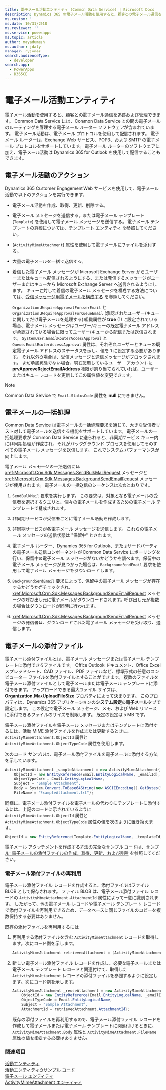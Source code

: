 ```yaml
---
title: 電子メール活動エンティティ (Common Data Service) | Microsoft Docs
description: Dynamics 365 の電子メール活動を使用すると、顧客との電子メール通信を追跡および管理することができます。
ms.custom: ''
ms.date: 10/31/2018
ms.reviewer: ''
ms.service: powerapps
ms.topic: article
author: mayadumesh
ms.author: jdaly
manager: ryjones
search.audienceType:
  - developer
search.app:
  - PowerApps
  - D365CE
---
```

# <a name="email-activity-entities"></a>電子メール活動エンティティ

電子メール活動を使用すると、顧客との電子メール通信を追跡および管理できます。 Common Data Service には、Common Data Service との間の電子メールのルーティングを管理する電子メール ルーター ソフトウェアが含まれています。 電子メール活動は、電子メール プロトコルを使用して配信されます。 電子メール ルーターは、Exchange Web サービス、POP3、および SMTP の電子メール プロトコルをサポートしています。 電子メール ルーターのソフトウェアに加え、電子メール活動は Dynamics 365 for Outlook を使用して配信することもできます。  
  
<a name="Actions"></a>   

## <a name="actions-on-an-email-activity"></a>電子メール活動のアクション  
 Dynamics 365 Customer Engagement Web サービスを使用して、電子メール活動で以下のアクションを実行できます。  
  
- 電子メール活動を作成、取得、更新、削除する。  
  
- 電子メール メッセージを送信する。または電子メール テンプレート (`Template`) を使用して電子メール メッセージを送信する。 電子メール テンプレートの詳細については、[テンプレート エンティティ](/reference/entities/template.md) を参照してください。  
  
- (`ActivityMimeAttachment`) 属性を使用して電子メールにファイルを添付する。  
  
- 大量の電子メールを一括で送信する。  
  
- 着信した電子メール メッセージが Microsoft Exchange Server からユーザーまたはキューへ配信されるようにする、または発信するメッセージがユーザーまたはキューから Microsoft Exchange Server へ送信されるようにします。 キューに対して着信の電子メール メッセージを構成する方法については、[受信メッセージ用電子メールを構成する](/dynamics365/customer-engagement/developer/configure-email-incoming-messages) を参照してください。  
  
   `Organization.RequireApprovalForuserEmail` と `Organization.RequireApprovalForQueueEmail` (承認されたユーザー/キューに関してだけ電子メールを処理する) 組織属性が **true** (1) に設定されている場合、電子メール メッセージはユーザー/キューの既定電子メール アドレスが承認されている場合に限ってユーザー/キューから配信または送信されます。 `SystemUser.EmailRouterAccessApproval` と `Queue.EmailRouterAccessApproval` 属性は、それぞれユーザーとキューの既定電子メール アドレスのステータスを示し、値を 1 に設定する必要があります。 それ以外の場合は、受信メッセージと送信メッセージがブロックされます。 まだ承認状態でない場合、現在使用しているユーザー アカウントに **prvApproveRejectEmailAddress** 権限が割り当てられていれば、ユーザーまたはキュー レコードを更新してこの属性値を変更できます。
  
> [!NOTE]
>  Common Data Service で `Email.StatusCode` 属性を **null** にできません。  
  
<a name="BulkE-Mail"></a>   

## <a name="bulk-email"></a>電子メールの一括処理  
 Common Data Service は電子メールの一括処理要求を通じて、大きな受信者リスト対して電子メールを送信する機能をサポートしています。 電子メールの一括処理要求が Common Data Service に送られると、非同期サービス キュー内に非同期処理が作成され、それがバックグラウンド プロセスを使用してそのすべての電子メール メッセージを送信します。 これでシステム パフォーマンスが向上します。  
  
 電子メール メッセージの一括送信には <xref:Microsoft.Crm.Sdk.Messages.SendBulkMailRequest> メッセージと <xref:Microsoft.Crm.Sdk.Messages.BackgroundSendEmailRequest> メッセージが使用されます。 電子メールの一括送信のシーケンスは次のとおりです。  
  
1. `SendBulkMail` 要求を実行します。 この要求は、対象となる電子メールの受信者を選択するクエリと、個々の電子メールを作成するための電子メール テンプレートで構成されます。  
  
2. 非同期サービスが受信者ごとに電子メール活動を作成します。  
  
3. 非同期サービスが各電子メール メッセージを送信します。 これらの電子メール メッセージの送信状態は "保留中" とされます。  
  
4. 電子メール ルーター、Dynamics 365 for Outlook、またはサードパーティの電子メール送信コンポーネントが Common Data Service にポーリングを行い、保留中の電子メール メッセージがないかどうかを調べます。保留中の電子メール メッセージが見つかった場合は、`BackgroundSendEmail` 要求を使用して電子メール メッセージをダウンロードします。  
  
5. `BackgroundSendEmail` 要求によって、保留中の電子メール メッセージが存在するかどうかがチェックされ、<xref:Microsoft.Crm.Sdk.Messages.BackgroundSendEmailRequest> メッセージの呼び出し元に電子メールがダウンロードされます。呼び出し元が複数の場合はダウンロードが同時に行われます。  
  
6. <xref:Microsoft.Crm.Sdk.Messages.BackgroundSendEmailRequest> メッセージの発信者は、ダウンロードされた電子メール メッセージを受け取り、送信します。  
  
<a name="E-MailAttachments"></a>   
## <a name="email-attachments"></a>電子メールの添付ファイル  
 電子メール添付ファイルとは、電子メール メッセージまたは電子メール テンプレートに添付できるファイルです。 Office Outlook ドキュメント、Office Excel スプレッドシート、CAD ファイル、PDF ファイルなど、標準形式の任意のコンピューター ファイルを添付ファイルとすることができます。 複数のファイルを電子メール添付ファイルとして電子メールまたは電子メール テンプレートに添付できます。 アップロードできる最大ファイル サイズは、**Organization.MaxUploadFileSize** プロパティによって決まります。 このプロパティは、Dynamics 365 アプリケーションの**システム設定**の**電子メール**タブで設定します。 この設定で電子メール メッセージ、メモ、および Web リソースに添付できるファイルのサイズを制限します。 既定の設定は 5 MB です。 
  
 電子メール添付ファイルを電子メール メッセージまたはテンプレートに添付するには、活動 MIME 添付ファイルを作成または更新するときに、`ActivityMimeAttachment.ObjectId` 属性と `ActivityMimeAttachment.ObjectTypeCode` 属性を使用します。  
  
 次のコード サンプルは、電子メール添付ファイルを電子メールに添付する方法を示しています。  
  
```csharp  
ActivityMimeAttachment _sampleAttachment = new ActivityMimeAttachment{  
    ObjectId = new EntityReference(Email.EntityLogicalName, _emailId),  
    ObjectTypeCode = Email.EntityLogicalName,  
    Subject = "Sample Attachment”,  
    Body = System.Convert.ToBase64String(new ASCIIEncoding().GetBytes("Example Attachment")),  
    FileName = "ExampleAttachment.txt"};  
```  
  
 同様に、電子メール添付ファイルを電子メールの代わりにテンプレートに添付するには、上記のコードに示されているように `ActivityMimeAttachment.ObjectId` 属性と `ActivityMimeAttachment.ObjectTypeCode` 属性の値を次のように置き換えます。  
  
```csharp  
ObjectId = new EntityReference(Template.EntityLogicalName, _templateId), ObjectTypeCode = Template.EntityLogicalName,  
```  
  
 電子メール アタッチメントを作成する方法の完全なサンプル コードは、[サンプル: 電子メールの添付ファイルの作成、取得、更新、および削除](/dynamics365/customer-engagement/developer/sample-create-retrieve-update-delete-email-attachment) を参照してください。  
  
### <a name="reusing-email-attachments"></a>電子メール添付ファイルの再利用  
 電子メール添付ファイル レコードを作成すると、添付ファイルはファイル BLOB として保存されます。 ファイル BLOB は、電子メール添付ファイル レコードの `ActivityMimeAttachment.AttachmentId` 属性によって一意に識別されます。 したがって、他の電子メール レコードや電子メール テンプレート レコードで添付ファイルを再利用できるため、データベースに同じファイルのコピーを複数保持する必要はありません。  
  
 既存の添付ファイルを再利用するには  
  
1.  再利用する添付ファイルを含む `ActivityMimeAttachment` レコードを取得します。次にコード例を示します。  
  
    ```csharp  
    ActivityMimeAttachment retrievedAttachment = (ActivityMimeAttachment)_serviceProxy.Retrieve(ActivityMimeAttachment.EntityLogicalName, _emailAttachmentId, new ColumnSet(true));  
    ```  
  
2.  新しい電子メール添付ファイル レコードを作成し、必要な電子メールまたは電子メール テンプレート レコードと関連付けて、取得した `ActivityMimeAttachment` レコードの添付ファイルを参照するように設定します。次にコード例を示します。  
  
    ```csharp  
    ActivityMimeAttachment _reuseAttachment = new ActivityMimeAttachment{  
        ObjectId = new EntityReference(Email.EntityLogicalName, _emailId),  
        ObjectTypeCode = Email.EntityLogicalName,  
        Subject = "Sample Attachment”,  
        AttachmentId = retrievedAttachment.AttachmentId};  
    ```  
  
     既存の添付ファイルを再利用するので、電子メール添付ファイル レコードを作成して電子メールまたは電子メール テンプレートに関連付けるときに、`ActivityMimeAttachment.Body` 属性と `ActivityMimeAttachment.FileName` 属性の値を指定する必要はありません。  
  
### <a name="see-also"></a>関連項目  
 [活動エンティティ](activity-entities.md)   
 [活動エンティティのサンプル コード](/dynamics365/customer-engagement/developer/sample-code-activity-entities)   
 [電子メール エンティティ](/reference/entities/email.md)   
 [ActivityMimeAttachment エンティティ](/reference/entities/activitymimeattachment.md)
